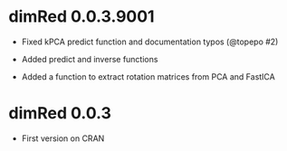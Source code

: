 
# dimRed 0.0.3.9001

  * Fixed kPCA predict function and documentation typos (@topepo #2)

  * Added predict and inverse functions

  * Added a function to extract rotation matrices from PCA and FastICA


# dimRed 0.0.3

  * First version on CRAN
